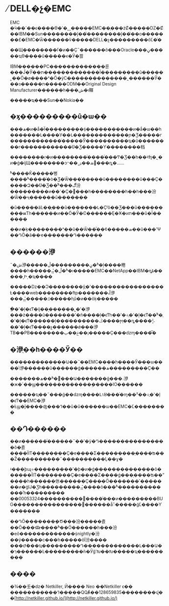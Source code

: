 # ̸DELL�չ�EMC

EMC �ӵ��ߴ��ϵ����Ѳ�ʹ�˾˲�����EMC��ֲ���żȻ�����Ǳ�Ȼ��IBM��Sun��������ǰ��֮��������ǰ��֮��ο�������£�EMC�Ѿ������ѷ�����DELL�չ���������õĽ�֡�

��Щ��������ľ�ͷ��Ҫ˵������õ���Oracle���ڼ�����ҵϴ����û���ܵ��κ�Ӱ�졣

IBM������PC�������������룬���Ĵ�Ӳ��ת�������������Ϊ���������û�����˾��Ӧ�ø����ˣ�Ӧ�ýС��������������˾������Ӳ���з�����ת�����ODM��Original Design Manufacturer������һ���ش�ı䡣

�����ҵ���Sun��Nokia��

## �ӽ���������û�ѡ��

���ھ�ͷ�ǻ�Ϊ���������ṩ�����������ͷ�ǻ�ѡ��һ�������Լ����У��Լ�������������ɲ�Ʒ�����г������������ͬ�����Ӳ����������ҵ�û��������г������������Ʋ�Ʒ�����Ƴ��������档

��������ɾ�ͷ��������ͨ����ͨ���Ͳ�Ʒ��һ��ʵʩ�˾�ͷ�ǵ�ĳЩ��������ͻᱻ��ܣ��ۺ󣬷���ȵ�......

ʱ����Ǩ�����뻥����ʱ����ͨ�ò�Ʒ�Ѿ���ͬ�����û��������û���Ҫ�����Զ��Ʋ�Ʒ��ͬʱ���ڰ汾���������и��ߵ�Ҫ�󣬼���һ��������һ��һ���汾�Ѿ��ҷ������û�������

�û�����äĿ��֪���û�������Լ�Ҫʲô��Ʒ���û���������ѩƬһ������ͷ��Ӧ�Ӳ�Ͼ������Ȩ�Ӿ�ͷת���û�Ϊ������

��ͷ�ķ��������ˣ��û��Ѿ��ᷳ��¢�����ܣ��û���ʼѰ��ԴӦ�ã��ҽ�������Դ������

## ������洢

˵�ش洢�����ڼ���������ڵ�ʱ�ļ����棬����һ�����⣬�ڵ�ʱ�ı�����EMC��NetApp��IBM�ȵȶ�����˻Ի͵�ҵ����

�����ǲ��Ͻ��������ŷֲ�ʽ�����������������Ƚ����web��������ftp�������Ĵ洢���⣬�����ݿ�����һֱû�и��õķ�����

�ֲ�ʽ�ļ�ϵͳ�ĳ��֣������˷ֲ�ʽ�洢���ż����û�������ʹ�ñ����ļ�ϵͳһ��ʹ�÷ֲ�ʽ�ļ�ϵͳ��ͬʱ�ֲ�ʽ�ļ�ϵͳ�ܹ�����ļ���ͬ�������ݣ����ϻָ��ȵ����⡣ �ֲ�ʽ�ļ�ϵͳ����չ������ǿ���洢TB��PB��������ݲ��ٻ��¡�����Ҫ���ǳɱ����͡�

## �洢ֻ��һ����Ӳ��

�������������Ա��˵��EMC����һ����Ӳ�̶��ѡ����ݴ洢������û������ģ������ھ���������Ҫ��

�������ھ��ʱ�򿪷���Ա�������ģ���˴洢�ж�ߴ��ϣ�������������ܹ�����IO������

������ҵ��˵���ǵ��ǳɱ����Լ۱ȣ���ͬ�ɱ��²��÷ֲ�ʽ�ļ�ϵͳ��EMC�洢�Ƚϣ�ǰ����ʤ���ߣ��û�û������ѡ��EMC�Ľ��������

## ��Դ������

��ͷ������ͨ������˵��ʹ�ÿ�Դ����������������ô�죬����ΪIT��������Ҫ�е����Σ���������֤����ʦ���Ž��������ܶ��˶����������Ļ��ɣ�

ʵ���ϸպ÷���������ʹ�þ�ͷ�ǵ��������������ô������ΪIT��������Ҫ�е����Σ����ǵ���֤����ʦ��ˮ����һ������㲻������Ҫ���̷�Ӧ�������˹����� ��ͷ�ǵĲ�Ʒһ���������⣬����õ���ʱ�������������ʾһ��������� ��00053324����������޴����֡���ͷ���������BUG����������������޸������ǻᰲ�����ǵĽ����Ƴ�������

��ԴӦ�������ܻ�Ծ���汾�����죬��Ӧ���ⶼ�ܹ���ʱ��Ӧ������һ���汾�еõ�������ܶ������ṩnightly�汾��ÿ�����ϲ���һ�����õİ汾���� ���Ժܶ���ҵ���������Դ�������������Լ���Ա��רְ������Ŀ���������ǹ�ӮģʽԽ��Խ�����ҵ���������

## ����

�¾��壬�ǳ� Netkiller, Ӣ���� Neo ��Netkiller ϵ�� �����������ߣ�����QQȺ��128659835��������վ��[http://netkiller.github.io/](http://netkiller.github.io/)

